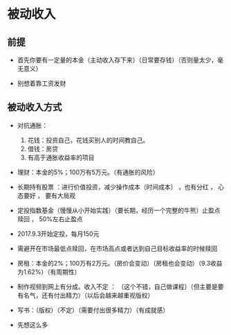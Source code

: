
# 被动收入

## 前提

* 首先你要有一定量的本金（主动收入存下来）（日常要存钱）（否则量太少，毫无意义） 

* 别想着靠工资发财

## 被动收入方式

* 对抗通胀：
    1. 花钱：投资自己，花钱买别人的时间教自己。
    2. 借钱：房贷
    3. 有高于通胀收益率的项目

* 理财：本金的5%；100万有5万元。（有通胀的风险）

* 长期持有股票 ：进行价值投资，减少操作成本（时间成本） ，也有分红 ， 心态要好 ， 要有大局观

* 定投指数基金（慢慢从小开始实践）（要长期，经历一个完整的牛熊）止盈点赎回 ， 50%左右止盈点
* 2017.9.3开始定投，每月150元
* 需避开在市场最低点赎回，在市场高点或者达到自己目标收益率的时候赎回

* 房租：本金的2%；100万有2万元。（房价会变动）（房租也会变动）（9.3收益为1.62%）（有周期性）

* 制作视频到网上有分成。收入不定  ： （这个不错，自己做课程）（但主要是要有名气，还有付出精力）（以后会越来越重视版权）

* 写书：（版权）（不定）（需要付出很多精力）（有成就感）

* 先想这么多



